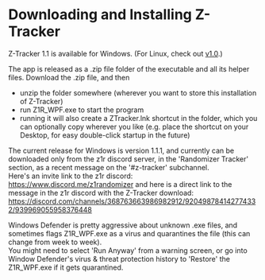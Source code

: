 # Downloading and Installing Z-Tracker

Z-Tracker 1.1 is available for Windows.  (For Linux, check out [v1.0](https://github.com/brianmcn/Zelda1RandoTools/blob/v1.0/doc/TOC.md).)

The app is released as a .zip file folder of the executable and all its helper files.  Download the .zip file, and then

 - unzip the folder somewhere (wherever you want to store this installation of Z-Tracker)
 - run Z1R_WPF.exe to start the program
 - running it will also create a ZTracker.lnk shortcut in the folder, which you can optionally copy wherever you like (e.g. place the shortcut on your Desktop, for easy double-click startup in the future)

The current release for Windows is version 1.1.1, and currently can be downloaded only from the z1r discord server, in the 'Randomizer Tracker' section, as a recent message on the '#z-tracker' subchannel.  
Here's an invite link to the z1r discord: https://www.discord.me/z1randomizer
and here is a direct link to the message in the z1r discord with the Z-Tracker download: https://discord.com/channels/368763663986982912/920498784142774332/939969055958376448

Windows Defender is pretty aggressive about unknown .exe files, and sometimes flags Z1R_WPF.exe as a virus and quarantines the file (this can change from week to week).  
You might need to select 'Run Anyway' from a warning screen, or go into Window Defender's virus & threat protection history to 'Restore' the Z1R_WPF.exe if it gets quarantined.
